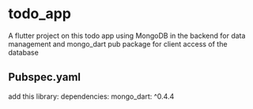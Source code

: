 # todo_app

 A flutter project on this todo app using MongoDB in the backend for data management and mongo_dart pub package for client access of the database

## Pubspec.yaml
add this library:
    dependencies:
        mongo_dart: ^0.4.4
